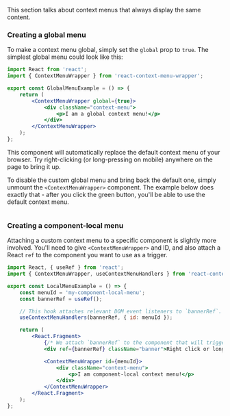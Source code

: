 This section talks about context menus that always display the same content.

### Creating a global menu

To make a context menu global, simply set the `global` prop to `true`. The simplest global menu could look like this:
```jsx
import React from 'react';
import { ContextMenuWrapper } from 'react-context-menu-wrapper';

export const GlobalMenuExample = () => {
    return (
        <ContextMenuWrapper global={true}>
            <div className="context-menu">
                <p>I am a global context menu!</p>
            </div>
        </ContextMenuWrapper>
    );
};
```

This component will automatically replace the default context menu of your browser. Try right-clicking (or
long-pressing on mobile) anywhere on the page to bring it up.

To disable the custom global menu and bring back the default one, simply unmount the `<ContextMenuWrapper>` component.
The example below does exactly that - after you click the green button, you'll be able to use the default context menu.

```js { "componentPath": "../components/BasicGlobalMenu.js" }
```

### Creating a component-local menu

Attaching a custom context menu to a specific component is slightly more involved. You'll need to give 
`<ContextMenuWrapper>` and ID, and also attach a React `ref` to the component you want to use as a trigger.

```jsx
import React, { useRef } from 'react';
import { ContextMenuWrapper, useContextMenuHandlers } from 'react-context-menu-wrapper';

export const LocalMenuExample = () => {
    const menuId = 'my-component-local-menu';
    const bannerRef = useRef();

    // This hook attaches relevant DOM event listeners to `bannerRef`.
    useContextMenuHandlers(bannerRef, { id: menuId });

    return (
        <React.Fragment>
            {/* We attach `bannerRef` to the component that will trigger the context menu: */}
            <div ref={bannerRef} className="banner">Right click or long-press this box</div>

            <ContextMenuWrapper id={menuId}>
                <div className="context-menu">
                    <p>I am component-local context menu!</p>
                </div>
            </ContextMenuWrapper>
        </React.Fragment>
    );
};
```

```js { "componentPath": "../components/BasicLocalMenu.js" }
```

